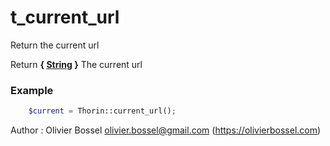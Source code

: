 # t_current_url

Return the current url

Return **{ [String](http://php.net/manual/en/language.types.string.php) }** The current url

### Example
```php
	$current = Thorin::current_url();
```
Author : Olivier Bossel <olivier.bossel@gmail.com> (https://olivierbossel.com)